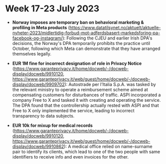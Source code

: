 # Week 17-23 July 2023

- **Norway imposes are temporary ban on behavioral marketing & profiling in Meta products** (https://www.datatilsynet.no/aktuelt/aktuelle-nyheter-2023/midlertidig-forbud-mot-adferdsbasert-markedsforing-pa-facebook-og-instagram/): Following the CJEU and earlier Irish DPA's decisions, the Norway's DPA temporarily prohibits the practice until October, following which Meta can demonstrate that they have arranged themselves legally. 

- **EUR 1M fine for incorrect designation of role in Privacy Notice** (https://www.garanteprivacy.it/home/docweb/-/docweb-display/docweb/9910120, https://www.garanteprivacy.it/web/guest/home/docweb/-/docweb-display/docweb/9909702): Autostrade per l’Italia S.p.A. was tasked by the relevant ministry to operate a reimbursement scheme aimed at compensating customers for disturbances of traffic. ASPI incorporated a company Free to X and tasked it with creating and operating the service. The DPA found that the controllership actually rested with ASPI and that Free to X only implemented the service, leading to incorrect transparency to data subjects.

- **EUR 10k for mixup for medical records** (https://www.garanteprivacy.it/home/docweb/-/docweb-display/docweb/9910120, https://www.garanteprivacy.it/web/guest/home/docweb/-/docweb-display/docweb/9910862): A medical office relied on name-surname pair to identify its clients, which lead to one of the two people with same identifiers to receive info and even invoices for the other.
